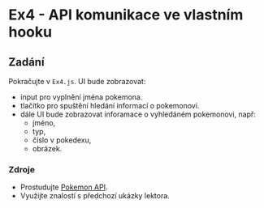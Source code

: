 # Ex4 - API komunikace ve vlastním hooku

## Zadání

Pokračujte v `Ex4.js`.
UI bude zobrazovat:

- input pro vyplnění jména pokemona.
- tlačítko pro spuštění hledání informací o pokemonovi.
- dále UI bude zobrazovat inforamace o vyhledáném pokemonovi, např:
  - jméno,
  - typ,
  - číslo v pokedexu,
  - obrázek.

### Zdroje

- Prostudujte [Pokemon API](https://pokeapi.co/).
- Využijte znalostí s předchozí ukázky lektora.
